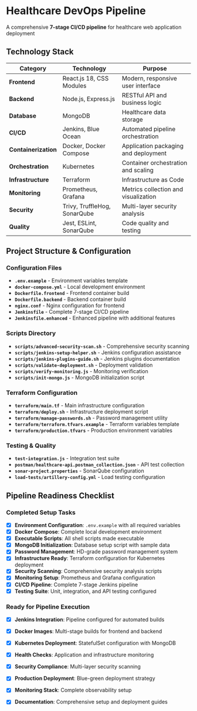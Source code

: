 # Healthcare DevOps Pipeline

A comprehensive **7-stage CI/CD pipeline** for healthcare web application deployment

## Technology Stack

| Category | Technology | Purpose |
|----------|------------|---------|
| **Frontend** | React.js 18, CSS Modules | Modern, responsive user interface |
| **Backend** | Node.js, Express.js | RESTful API and business logic |
| **Database** | MongoDB | Healthcare data storage |
| **CI/CD** | Jenkins, Blue Ocean | Automated pipeline orchestration |
| **Containerization** | Docker, Docker Compose | Application packaging and deployment |
| **Orchestration** | Kubernetes | Container orchestration and scaling |
| **Infrastructure** | Terraform | Infrastructure as Code |
| **Monitoring** | Prometheus, Grafana | Metrics collection and visualization |
| **Security** | Trivy, TruffleHog, SonarQube | Multi-layer security analysis |
| **Quality** | Jest, ESLint, SonarQube | Code quality and testing |

## Project Structure & Configuration

### Configuration Files
- **`.env.example`** - Environment variables template
- **`docker-compose.yml`** - Local development environment
- **`Dockerfile.frontend`** - Frontend container build
- **`Dockerfile.backend`** - Backend container build
- **`nginx.conf`** - Nginx configuration for frontend
- **`Jenkinsfile`** - Complete 7-stage CI/CD pipeline
- **`Jenkinsfile.enhanced`** - Enhanced pipeline with additional features

### Scripts Directory
- **`scripts/advanced-security-scan.sh`** - Comprehensive security scanning
- **`scripts/jenkins-setup-helper.sh`** - Jenkins configuration assistance
- **`scripts/jenkins-plugins-guide.sh`** - Jenkins plugins documentation
- **`scripts/validate-deployment.sh`** - Deployment validation
- **`scripts/verify-monitoring.js`** - Monitoring verification
- **`scripts/init-mongo.js`** - MongoDB initialization script

### Terraform Configuration
- **`terraform/main.tf`** - Main infrastructure configuration
- **`terraform/deploy.sh`** - Infrastructure deployment script
- **`terraform/manage-passwords.sh`** - Password management utility
- **`terraform/terraform.tfvars.example`** - Terraform variables template
- **`terraform/production.tfvars`** - Production environment variables

### Testing & Quality
- **`test-integration.js`** - Integration test suite
- **`postman/healthcare-api.postman_collection.json`** - API test collection
- **`sonar-project.properties`** - SonarQube configuration
- **`load-tests/artillery-config.yml`** - Load testing configuration

## Pipeline Readiness Checklist

### Completed Setup Tasks
- [x] **Environment Configuration**: `.env.example` with all required variables
- [x] **Docker Compose**: Complete local development environment
- [x] **Executable Scripts**: All shell scripts made executable
- [x] **MongoDB Initialization**: Database setup script with sample data
- [x] **Password Management**: HD-grade password management system
- [x] **Infrastructure Ready**: Terraform configuration for Kubernetes deployment
- [x] **Security Scanning**: Comprehensive security analysis scripts
- [x] **Monitoring Setup**: Prometheus and Grafana configuration
- [x] **CI/CD Pipeline**: Complete 7-stage Jenkins pipeline
- [x] **Testing Suite**: Unit, integration, and API testing configured

### Ready for Pipeline Execution
- [x] **Jenkins Integration**: Pipeline configured for automated builds
- [x] **Docker Images**: Multi-stage builds for frontend and backend
- [x] **Kubernetes Deployment**: StatefulSet configuration with MongoDB
- [x] **Health Checks**: Application and infrastructure monitoring
- [x] **Security Compliance**: Multi-layer security scanning
- [x] **Production Deployment**: Blue-green deployment strategy
- [x] **Monitoring Stack**: Complete observability setup
- [x] **Documentation**: Comprehensive setup and deployment guides

